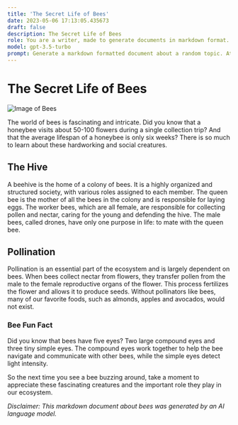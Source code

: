 ```yaml
---
title: 'The Secret Life of Bees'
date: 2023-05-06 17:13:05.435673
draft: false
description: The Secret Life of Bees
role: You are a writer, made to generate documents in markdown format. It is very important that all of the documents you generate are in valid markdown format.
model: gpt-3.5-turbo
prompt: Generate a markdown formatted document about a random topic. At the bottom, include a disclaimer explaining that the document was generated by you. The first line of the document should be the title. Make sure that the entire document is in proper markdown format, using a mix of various tags to make the document visually appealing.
---
```


# The Secret Life of Bees

![Image of Bees](https://cdn.pixabay.com/photo/2017/06/29/07/16/honey-bees-2455857_960_720.jpg)

The world of bees is fascinating and intricate. Did you know that a honeybee visits about 50-100 flowers during a single collection trip? And that the average lifespan of a honeybee is only six weeks? There is so much to learn about these hardworking and social creatures.

## The Hive

A beehive is the home of a colony of bees. It is a highly organized and structured society, with various roles assigned to each member. The queen bee is the mother of all the bees in the colony and is responsible for laying eggs. The worker bees, which are all female, are responsible for collecting pollen and nectar, caring for the young and defending the hive. The male bees, called drones, have only one purpose in life: to mate with the queen bee.

## Pollination

Pollination is an essential part of the ecosystem and is largely dependent on bees. When bees collect nectar from flowers, they transfer pollen from the male to the female reproductive organs of the flower. This process fertilizes the flower and allows it to produce seeds. Without pollinators like bees, many of our favorite foods, such as almonds, apples and avocados, would not exist.

### Bee Fun Fact

Did you know that bees have five eyes? Two large compound eyes and three tiny simple eyes. The compound eyes work together to help the bee navigate and communicate with other bees, while the simple eyes detect light intensity.

So the next time you see a bee buzzing around, take a moment to appreciate these fascinating creatures and the important role they play in our ecosystem.

*Disclaimer: This markdown document about bees was generated by an AI language model.*